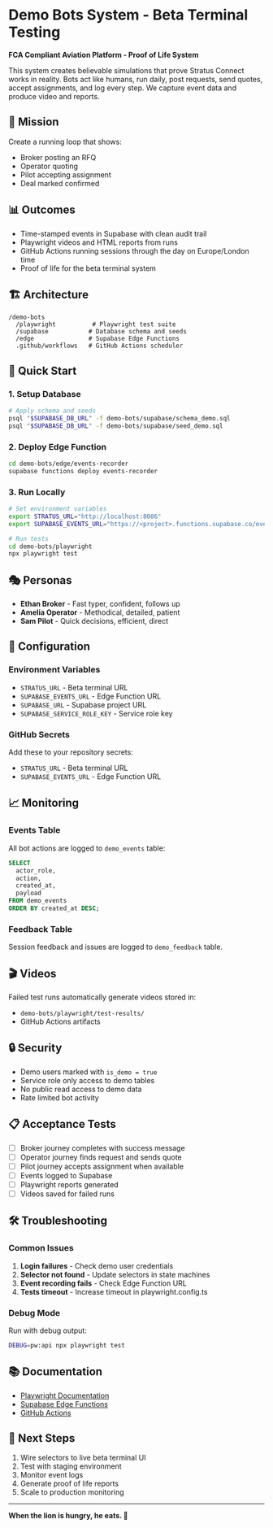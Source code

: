 # Demo Bots System - Beta Terminal Testing

**FCA Compliant Aviation Platform - Proof of Life System**

This system creates believable simulations that prove Stratus Connect works in reality. Bots act like humans, run daily, post requests, send quotes, accept assignments, and log every step. We capture event data and produce video and reports.

## 🎯 Mission

Create a running loop that shows:
- Broker posting an RFQ
- Operator quoting
- Pilot accepting assignment
- Deal marked confirmed

## 📊 Outcomes

- Time-stamped events in Supabase with clean audit trail
- Playwright videos and HTML reports from runs
- GitHub Actions running sessions through the day on Europe/London time
- Proof of life for the beta terminal system

## 🏗️ Architecture

```
/demo-bots
  /playwright          # Playwright test suite
  /supabase           # Database schema and seeds
  /edge               # Supabase Edge Functions
  .github/workflows   # GitHub Actions scheduler
```

## 🚀 Quick Start

### 1. Setup Database

```bash
# Apply schema and seeds
psql "$SUPABASE_DB_URL" -f demo-bots/supabase/schema_demo.sql
psql "$SUPABASE_DB_URL" -f demo-bots/supabase/seed_demo.sql
```

### 2. Deploy Edge Function

```bash
cd demo-bots/edge/events-recorder
supabase functions deploy events-recorder
```

### 3. Run Locally

```bash
# Set environment variables
export STRATUS_URL="http://localhost:8086"
export SUPABASE_EVENTS_URL="https://<project>.functions.supabase.co/events-recorder"

# Run tests
cd demo-bots/playwright
npx playwright test
```

## 🎭 Personas

- **Ethan Broker** - Fast typer, confident, follows up
- **Amelia Operator** - Methodical, detailed, patient
- **Sam Pilot** - Quick decisions, efficient, direct

## 🔧 Configuration

### Environment Variables

- `STRATUS_URL` - Beta terminal URL
- `SUPABASE_EVENTS_URL` - Edge Function URL
- `SUPABASE_URL` - Supabase project URL
- `SUPABASE_SERVICE_ROLE_KEY` - Service role key

### GitHub Secrets

Add these to your repository secrets:

- `STRATUS_URL` - Beta terminal URL
- `SUPABASE_EVENTS_URL` - Edge Function URL

## 📈 Monitoring

### Events Table

All bot actions are logged to `demo_events` table:

```sql
SELECT 
  actor_role,
  action,
  created_at,
  payload
FROM demo_events 
ORDER BY created_at DESC;
```

### Feedback Table

Session feedback and issues are logged to `demo_feedback` table.

## 🎬 Videos

Failed test runs automatically generate videos stored in:
- `demo-bots/playwright/test-results/`
- GitHub Actions artifacts

## 🔒 Security

- Demo users marked with `is_demo = true`
- Service role only access to demo tables
- No public read access to demo data
- Rate limited bot activity

## 📋 Acceptance Tests

- [ ] Broker journey completes with success message
- [ ] Operator journey finds request and sends quote
- [ ] Pilot journey accepts assignment when available
- [ ] Events logged to Supabase
- [ ] Playwright reports generated
- [ ] Videos saved for failed runs

## 🛠️ Troubleshooting

### Common Issues

1. **Login failures** - Check demo user credentials
2. **Selector not found** - Update selectors in state machines
3. **Event recording fails** - Check Edge Function URL
4. **Tests timeout** - Increase timeout in playwright.config.ts

### Debug Mode

Run with debug output:

```bash
DEBUG=pw:api npx playwright test
```

## 📚 Documentation

- [Playwright Documentation](https://playwright.dev/)
- [Supabase Edge Functions](https://supabase.com/docs/guides/functions)
- [GitHub Actions](https://docs.github.com/en/actions)

## 🎯 Next Steps

1. Wire selectors to live beta terminal UI
2. Test with staging environment
3. Monitor event logs
4. Generate proof of life reports
5. Scale to production monitoring

---

**When the lion is hungry, he eats. 🦁**
